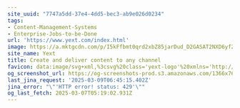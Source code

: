```yaml
---
site_uuid: "7747a5dd-37e4-4dd5-bec3-ab9e026d0234"
tags:
- Content-Management-Systems
- Enterprise-Jobs-to-be-Done
url: 'https://www.yext.com/index.html'
image: https://a.mktgcdn.com/p/I5kFfbmt0qrd2xbZ85jarDud_D2GASAT2NXD6yfZOLg/1920x1081.jpg
site_name: Yext
title: Create and deliver content to any channel
favicon: data:image/svg+xml,%3csvg%20class='yext-logo'%20xmlns='http://www.w3.org/2000/svg'%20viewBox='0%200%20720%20720'%3e%3cpath%20d='M360%200C161.18%200%200%20161.18%200%20360s161.18%20360%20360%20360%20360-161.18%20360-360S558.82%200%20360%200zm0%20691.2C177.08%20691.2%2028.8%20542.92%2028.8%20360S177.08%2028.8%20360%2028.8%20691.2%20177.08%20691.2%20360%20542.92%20691.2%20360%20691.2z'%3e%3c/path%3e%3cpath%20d='M370.8%20399.6h64.8v129.6h28.8V399.6h64.8v-28.8H370.8zM332.43%20367.2L270%20429.64l-62.43-62.44-20.37%2020.37L249.64%20450l-62.44%2062.43%2020.37%2020.37L270%20470.36l62.43%2062.44%2020.37-20.37L290.36%20450l62.44-62.43zM448.2%20349.2c44.73%200%2081-36.27%2081-81h-28.8c0%2028.83-23.37%2052.2-52.2%2052.2-8.23%200-16.01-1.91-22.93-5.3l69.83-69.83%2021.08-21.08c-14.44-22.25-39.48-36.98-67.98-36.98-44.74%200-81%2036.27-81%2081s36.26%2080.99%2081%2080.99zm0-133.2c10.12%200%2019.56%202.89%2027.56%207.88l-71.88%2071.88c-4.99-8-7.87-17.44-7.87-27.56-.01-28.83%2023.36-52.2%2052.19-52.2zM270%20259.58l-60.74-72.38-22.06%2018.51%2068.4%2081.52v61.97h28.8v-61.97l68.4-81.52-22.06-18.51z'%3e%3c/path%3e%3cg%3e%3cpath%20d='M648%20633.6c-23.86%200-43.2%2019.34-43.2%2043.2S624.14%20720%20648%20720s43.2-19.34%2043.2-43.2-19.34-43.2-43.2-43.2zm0%2082.94c-21.95%200-39.74-17.79-39.74-39.74%200-21.95%2017.79-39.74%2039.74-39.74%2021.95%200%2039.74%2017.79%2039.74%2039.74%200%2021.95-17.79%2039.74-39.74%2039.74z'%3e%3c/path%3e%3cpath%20d='M664.93%20698.4h-3.96l-.03-.05-10.3-17.59H637.2v17.64h-3.44v-43.2h17.05c7.06%200%2012.81%205.75%2012.81%2012.81%200%205.7-3.87%2010.73-9.41%2012.29l10.72%2018.1zm-27.73-20.89h13.61c5.17%200%209.37-4.26%209.37-9.49%200-5.27-4.2-9.56-9.37-9.56H637.2v19.05z'%3e%3c/path%3e%3c/g%3e%3c/svg%3e
og_screenshot_url: https://og-screenshots-prod.s3.amazonaws.com/1366x768/80/false/3dd896f836911298ed0f92afad87b983dece2bd8245a1dc85fa37ecda5a2d25b.jpeg
last_jina_request: '2025-03-09T06:45:15.402Z'
jina_error: "\"'HTTP error! status: 429'\""
og_last_fetch: 2025-03-07T05:19:02.931Z
---
```


